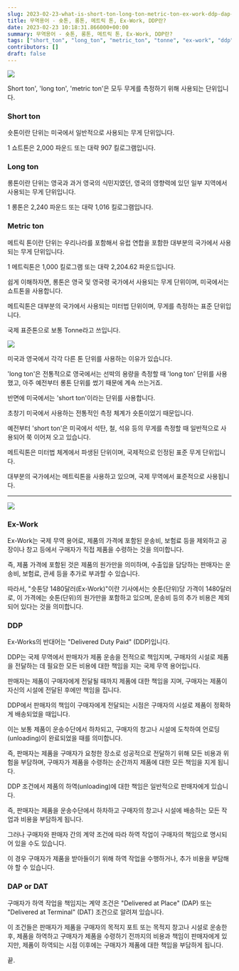 ```yaml
---
slug: 2023-02-23-what-is-short-ton-long-ton-metric-ton-ex-work-ddp-dap-dat
title: 무역용어 - 숏톤, 롱톤, 메트릭 톤, Ex-Work, DDP란?
date: 2023-02-23 10:18:31.866000+00:00
summary: 무역용어 - 숏톤, 롱톤, 메트릭 톤, Ex-Work, DDP란?
tags: ["short_ton", "long_ton", "metric_ton", "tonne", "ex-work", "ddp", "dap", "dat"]
contributors: []
draft: false
---
```


![](https://blogger.googleusercontent.com/img/a/AVvXsEiZ021z87NnSHYzLj0rK80Xkmf8iw5gJAvE5gkl9lLurU_x_S7M7Oj1ij5AJ10Qnirk8a5T2NplMkFUTDtG9vHLRUpdfSA6DSsGoh2LYLXchy0BntmifWoKPWBrFy32e3-AmdIiBN6tF7WDcss8sPuGkHpP9tvot8uLktnCAFTimpRX2_1puzgv6Dqz)

Short ton', 'long ton', 'metric ton'은 모두 무게를 측정하기 위해 사용되는 단위입니다.

### Short ton

숏톤이란 단위는 미국에서 일반적으로 사용되는 무게 단위입니다.

1 쇼트톤은 2,000 파운드 또는 대략 907 킬로그램입니다.

### Long ton

롱톤이란 단위는 영국과 과거 영국의 식민지였던, 영국의 영향력에 있던 일부 지역에서 사용되는 무게 단위입니다.

1 롱톤은 2,240 파운드 또는 대략 1,016 킬로그램입니다.

### Metric ton

메트릭 톤이란 단위는 우리나라를 포함해서 유럽 연합을 포함한 대부분의 국가에서 사용되는 무게 단위입니다.

1 메트릭톤은 1,000 킬로그램 또는 대략 2,204.62 파운드입니다.

쉽게 이해하자면, 롱톤은 영국 및 영국령 국가에서 사용되는 무게 단위이며, 미국에서는 쇼트톤을 사용합니다.

메트릭톤은 대부분의 국가에서 사용되는 미터법 단위이며, 무게를 측정하는 표준 단위입니다. 

국제 표준톤으로 보통 Tonne라고 쓰입니다.

![](https://blogger.googleusercontent.com/img/a/AVvXsEjU94xkwET578G4N-kZxvIAFO4hQvlN1BdMt07a3PVoMYvope-pcphAqVLkhz7OYSkRWL7mLBvS-zdj_USB1yX7fZZyF3kn7jlHwpiBfRVYsghJeQje7sXos8n0r5Z8Nqkk3dZNKQrGgZa2D474DHUF0TATs9uQllgoSBcVKwVYaZ1X5vK7DfYvb5Ep)

미국과 영국에서 각각 다른 톤 단위를 사용하는 이유가 있습니다.

'long ton'은 전통적으로 영국에서는 선박의 용량을 측정할 때 'long ton' 단위를 사용했고, 아주 예전부터 롱톤 단위를 썼기 때문에 계속 쓰는거죠.

반면에 미국에서는 'short ton'이라는 단위를 사용합니다.

초창기 미국에서 사용하는 전통적인 측정 체계가 숏톤이었기 때문입니다.

예전부터 'short ton'은 미국에서 석탄, 철, 석유 등의 무게를 측정할 때 일반적으로 사용되어 쭉 이어져 오고 있습니다.

메트릭톤은 미터법 체계에서 파생된 단위이며, 국제적으로 인정된 표준 무게 단위입니다.

대부분의 국가에서는 메트릭톤을 사용하고 있으며, 국제 무역에서 표준적으로 사용됩니다.

---

![](https://blogger.googleusercontent.com/img/a/AVvXsEiTyTd9ay77TIis65rRZMi3KsMadmSWedziZxeN1gjVTl9Z2j0lZLlp1luygenpi5713xyVkxz7kyEz9WlJZy4tFHykkN21Whu5ZBfoEnGLci-hteu5cuHqJ0d0HTcg6rDoFH9jGfGCJ7_5h_RkOWAWDkGlE1ApflgxPeMaNZf6ZRV7jFsHHkkGK4fY)

### Ex-Work

Ex-Work는 국제 무역 용어로, 제품의 가격에 포함된 운송비, 보험료 등을 제외하고 공장이나 창고 등에서 구매자가 직접 제품을 수령하는 것을 의미합니다.

즉, 제품 가격에 포함된 것은 제품의 원가만을 의미하며, 수출입을 담당하는 판매자는 운송비, 보험료, 관세 등을 추가로 부과할 수 있습니다.

따라서, "숏톤당 1480달러(Ex-Work)"이란 기사에서는 숏톤(단위)당 가격이 1480달러로, 이 가격에는 숏톤(단위)의 원가만을 포함하고 있으며, 운송비 등의 추가 비용은 제외되어 있다는 것을 의미합니다.

### DDP

Ex-Works의 반대어는 "Delivered Duty Paid" (DDP)입니다.

DDP는 국제 무역에서 판매자가 제품 운송을 전적으로 책임지며, 구매자의 시설로 제품을 전달하는 데 필요한 모든 비용에 대한 책임을 지는 국제 무역 용어입니다.

판매자는 제품이 구매자에게 전달될 때까지 제품에 대한 책임을 지며, 구매자는 제품이 자신의 시설에 전달된 후에만 책임을 집니다.

DDP에서 판매자의 책임이 구매자에게 전달되는 시점은 구매자의 시설로 제품이 정확하게 배송되었을 때입니다.

이는 보통 제품이 운송수단에서 하차되고, 구매자의 창고나 시설에 도착하여 언로딩(unloading)이 완료되었을 때를 의미합니다.

즉, 판매자는 제품을 구매자가 요청한 장소로 성공적으로 전달하기 위해 모든 비용과 위험을 부담하며, 구매자가 제품을 수령하는 순간까지 제품에 대한 모든 책임을 지게 됩니다.

DDP 조건에서 제품의 하역(unloading)에 대한 책임은 일반적으로 판매자에게 있습니다.

즉, 판매자는 제품을 운송수단에서 하차하고 구매자의 창고나 시설에 배송하는 모든 작업과 비용을 부담하게 됩니다.

그러나 구매자와 판매자 간의 계약 조건에 따라 하역 작업이 구매자의 책임으로 명시되어 있을 수도 있습니다.

이 경우 구매자가 제품을 받아들이기 위해 하역 작업을 수행하거나, 추가 비용을 부담해야 할 수 있습니다.

### DAP or DAT

구매자가 하역 작업을 책임지는 계약 조건은 "Delivered at Place" (DAP) 또는 "Delivered at Terminal" (DAT) 조건으로 알려져 있습니다.

이 조건들은 판매자가 제품을 구매자의 목적지 포트 또는 목적지 창고나 시설로 운송한 후, 제품을 하역하고 구매자가 제품을 수령하기 전까지의 비용과 책임이 판매자에게 있지만, 제품이 하역되는 시점 이후에는 구매자가 제품에 대한 책임을 부담하게 됩니다.

끝.
